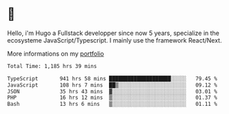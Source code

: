 # 👋 

Hello, i'm Hugo a Fullstack developper since now 5 years, specialize in the ecosysteme JavaScript/Typescript. I mainly use the framework React/Next.

More informations on my [portfolio](https://hcampos.fr)

<!--START_SECTION:waka-->

```txt
Total Time: 1,185 hrs 39 mins

TypeScript       941 hrs 58 mins ████████████████████░░░░░   79.45 %
JavaScript       108 hrs 7 mins  ██▒░░░░░░░░░░░░░░░░░░░░░░   09.12 %
JSON             35 hrs 43 mins  ▓░░░░░░░░░░░░░░░░░░░░░░░░   03.01 %
PHP              16 hrs 12 mins  ▒░░░░░░░░░░░░░░░░░░░░░░░░   01.37 %
Bash             13 hrs 6 mins   ▒░░░░░░░░░░░░░░░░░░░░░░░░   01.11 %
```

<!--END_SECTION:waka-->
